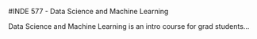 #INDE 577 - Data Science and Machine Learning

Data Science and Machine Learning is an intro course for grad students...